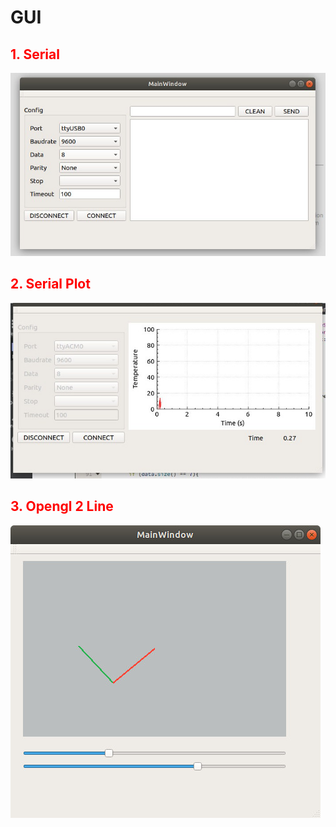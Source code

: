 # GUI

## <span style="color:red">1. Serial</span>

![image info](./Image/Serial.jpg)

## <span style="color:red">2. Serial Plot</span>

![image info](./Image/serial_plot.jpg)

## <span style="color:red">3. Opengl 2 Line</span>

![image info](./Image/OpenGL_Line.jpg)